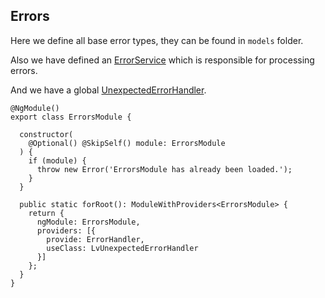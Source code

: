 ## Errors

Here we define all base error types, they can be found in `models` folder.

Also we have defined an [ErrorService](https://github.com/tibor-mirnic/goto-angular/blob/master/src/app/infrastructure/errors/services/error-service.ts) which is responsible for processing errors.

And we have a global [UnexpectedErrorHandler](https://github.com/tibor-mirnic/goto-angular/blob/master/src/app/infrastructure/errors/util/unexpected-error.handler.ts).

```
@NgModule()
export class ErrorsModule {

  constructor(
    @Optional() @SkipSelf() module: ErrorsModule
  ) {
    if (module) {
      throw new Error('ErrorsModule has already been loaded.');
    }
  }

  public static forRoot(): ModuleWithProviders<ErrorsModule> {
    return {
      ngModule: ErrorsModule,
      providers: [{
        provide: ErrorHandler,
        useClass: LvUnexpectedErrorHandler
      }]
    };
  }
}
```
